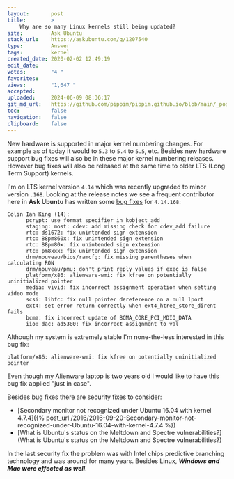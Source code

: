 ```yaml
---
layout:       post
title:        >
    Why are so many Linux kernels still being updated?
site:         Ask Ubuntu
stack_url:    https://askubuntu.com/q/1207540
type:         Answer
tags:         kernel
created_date: 2020-02-02 12:49:19
edit_date:    
votes:        "4 "
favorites:    
views:        "1,647 "
accepted:     
uploaded:     2024-06-09 08:36:17
git_md_url:   https://github.com/pippim/pippim.github.io/blob/main/_posts/2020/2020-02-02-Why-are-so-many-Linux-kernels-still-being-updated_.md
toc:          false
navigation:   false
clipboard:    false
---
```


New hardware is supported in major kernel numbering changes. For example as of today it would to `5.3` to `5.4` to `5.5`, etc. Besides new hardware support bug fixes will also be in these major kernel numbering releases. However bug fixes will also be released at the same time to older LTS (Long Term Support) kernels.

I'm on LTS kernel version `4.14` which was recently upgraded to minor version `.168`. Looking at the release notes we see a frequent contributor here in **Ask Ubuntu** has written some [bug fixes][1] for `4.14.168`:

``` 
Colin Ian King (14):
      pcrypt: use format specifier in kobject_add
      staging: most: cdev: add missing check for cdev_add failure
      rtc: ds1672: fix unintended sign extension
      rtc: 88pm860x: fix unintended sign extension
      rtc: 88pm80x: fix unintended sign extension
      rtc: pm8xxx: fix unintended sign extension
      drm/nouveau/bios/ramcfg: fix missing parentheses when calculating RON
      drm/nouveau/pmu: don't print reply values if exec is false
      platform/x86: alienware-wmi: fix kfree on potentially uninitialized pointer
      media: vivid: fix incorrect assignment operation when setting video mode
      scsi: libfc: fix null pointer dereference on a null lport
      ext4: set error return correctly when ext4_htree_store_dirent fails
      bcma: fix incorrect update of BCMA_CORE_PCI_MDIO_DATA
      iio: dac: ad5380: fix incorrect assignment to val
```

Although my system is extremely stable I'm none-the-less interested in this bug fix:

``` 
platform/x86: alienware-wmi: fix kfree on potentially uninitialized pointer
```

Even though my Alienware laptop is two years old I would like to have this bug fix applied "just in case".

Besides bug fixes there are security fixes to consider:

- [Secondary monitor not recognized under Ubuntu 16.04 with kernel 4.7.4]({% post_url /2016/2016-09-20-Secondary-monitor-not-recognized-under-Ubuntu-16.04-with-kernel-4.7.4 %})
- [What is Ubuntu&#39;s status on the Meltdown and Spectre vulnerabilities?](What is Ubuntu&#39;s status on the Meltdown and Spectre vulnerabilities?)

In the last security fix the problem was with Intel chips predictive branching technology and was around for many years. Besides Linux, ***Windows and Mac were effected as well***.

  [1]: https://lwn.net/Articles/810637/
